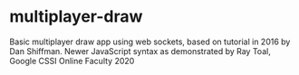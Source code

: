 # multiplayer-draw
Basic multiplayer draw app using web sockets, based on tutorial in 2016 by Dan Shiffman. Newer JavaScript syntax as demonstrated by Ray Toal, Google CSSI Online Faculty 2020 
